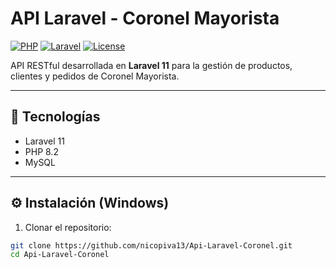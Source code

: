 # API Laravel - Coronel Mayorista

[![PHP](https://img.shields.io/badge/PHP-8.2-blue)](https://www.php.net/)
[![Laravel](https://img.shields.io/badge/Laravel-11-red)](https://laravel.com/)
[![License](https://img.shields.io/badge/License-MIT-green)](https://opensource.org/licenses/MIT)

API RESTful desarrollada en **Laravel 11** para la gestión de productos, clientes y pedidos de Coronel Mayorista.

---

## 🚀 Tecnologías
- Laravel 11
- PHP 8.2
- MySQL

---

## ⚙️ Instalación (Windows)
1. Clonar el repositorio:
```bash
git clone https://github.com/nicopiva13/Api-Laravel-Coronel.git
cd Api-Laravel-Coronel
